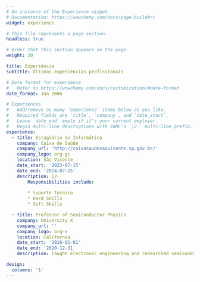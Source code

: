 ```yaml
---
# An instance of the Experience widget.
# Documentation: https://wowchemy.com/docs/page-builder/
widget: experience

# This file represents a page section.
headless: true

# Order that this section appears on the page.
weight: 20

title: Experiência
subtitle: Últimas experiências profissionais

# Date format for experience
#   Refer to https://wowchemy.com/docs/customization/#date-format
date_format: Jan 2006

# Experiences.
#   Add/remove as many `experience` items below as you like.
#   Required fields are `title`, `company`, and `date_start`.
#   Leave `date_end` empty if it's your current employer.
#   Begin multi-line descriptions with YAML's `|2-` multi-line prefix.
experience:
  - title: Estagiário de Informática
    company: Caixa de Saúde
    company_url: 'http://caixasaudesaovicente.sp.gov.br/'
    company_logo: org-gc
    location: São Vicente
    date_start: '2023-07-15'
    date_end: '2024-07-15'
    description: |2-
        Responsibilities include:
        
        * Suporte Técnico
        * Hard Skills
        * Soft Skills

  - title: Professor of Semiconductor Physics
    company: University X
    company_url: ''
    company_logo: org-x
    location: California
    date_start: '2016-01-01'
    date_end: '2020-12-31'
    description: Taught electronic engineering and researched semiconductor physics.

design:
  columns: '1'
---
```

